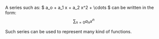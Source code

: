 A series such as: $ a_o + a_1 x + a_2 x^2 + \cdots $ can be written in the form: $$\sum_{n=0} a_nx^n$$

Such series can be used to represent many kind of functions.
